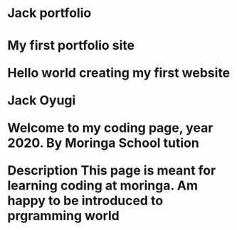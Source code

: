 <h1>Jack portfolio<h1/>

My first portfolio site

Hello world creating my first website

Jack Oyugi

Welcome to my coding page, year 2020. By Moringa School tution

Description
This page is meant for learning coding at moringa. Am happy to be introduced to prgramming world
